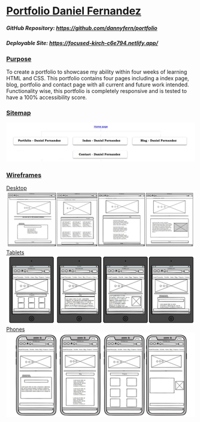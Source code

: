 # <u>Portfolio Daniel Fernandez</u>

##### GitHub Repository: https://github.com/dannyfern/portfolio

##### Deployable Site: https://focused-kirch-c6e794.netlify.app/

### <u>Purpose</u>

To create a portfolio to showcase my ability within four weeks of learning HTML and CSS. This portfolio contains four pages including a index page, blog, portfolio and contact page with all current and future work intended. Functionality wise, this portfolio is completely responsive and is tested to have a 100% accessibility score. 

### <u>Sitemap</u> 

![](./docs/sitemap.JPG)

### <u>Wireframes</u>

<u>Desktop</u>![](./docs/desktop.JPG) <u>Tablets</u>![](./docs/ipads.JPG) <u>Phones</u>![](./docs/iphones.JPG)
